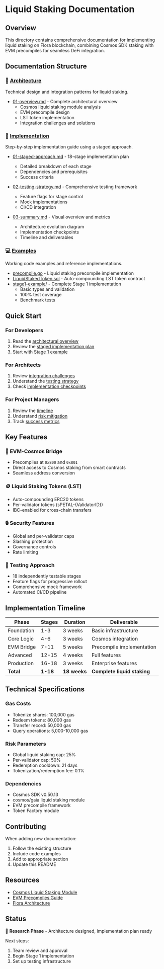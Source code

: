 # Liquid Staking Documentation

## Overview
This directory contains comprehensive documentation for implementing liquid staking on Flora blockchain, combining Cosmos SDK staking with EVM precompiles for seamless DeFi integration.

## Documentation Structure

### 📐 [Architecture](./architecture/)
Technical design and integration patterns for liquid staking.

- [01-overview.md](./architecture/01-overview.md) - Complete architectural overview
  - Cosmos liquid staking module analysis
  - EVM precompile design
  - LST token implementation
  - Integration challenges and solutions

### 🔨 [Implementation](./implementation/)
Step-by-step implementation guide using a staged approach.

- [01-staged-approach.md](./implementation/01-staged-approach.md) - 18-stage implementation plan
  - Detailed breakdown of each stage
  - Dependencies and prerequisites
  - Success criteria
  
- [02-testing-strategy.md](./implementation/02-testing-strategy.md) - Comprehensive testing framework
  - Feature flags for stage control
  - Mock implementations
  - CI/CD integration
  
- [03-summary.md](./implementation/03-summary.md) - Visual overview and metrics
  - Architecture evolution diagram
  - Implementation checkpoints
  - Timeline and deliverables

### 💻 [Examples](./examples/)
Working code examples and reference implementations.

- [precompile.go](./examples/precompile.go) - Liquid staking precompile implementation
- [LiquidStakedToken.sol](./examples/LiquidStakedToken.sol) - Auto-compounding LST token contract
- [stage1-example/](./examples/stage1-example/) - Complete Stage 1 implementation
  - Basic types and validation
  - 100% test coverage
  - Benchmark tests

## Quick Start

### For Developers
1. Read the [architectural overview](./architecture/01-overview.md)
2. Review the [staged implementation plan](./implementation/01-staged-approach.md)
3. Start with [Stage 1 example](./examples/stage1-example/)

### For Architects
1. Review [integration challenges](./architecture/01-overview.md#integration-challenges--solutions)
2. Understand the [testing strategy](./implementation/02-testing-strategy.md)
3. Check [implementation checkpoints](./implementation/03-summary.md#implementation-checkpoints)

### For Project Managers
1. Review the [timeline](./implementation/03-summary.md#timeline-summary)
2. Understand [risk mitigation](./implementation/03-summary.md#risk-mitigation)
3. Track [success metrics](./implementation/03-summary.md#success-metrics)

## Key Features

### 🌉 EVM-Cosmos Bridge
- Precompiles at `0x800` and `0x801`
- Direct access to Cosmos staking from smart contracts
- Seamless address conversion

### 🪙 Liquid Staking Tokens (LST)
- Auto-compounding ERC20 tokens
- Per-validator tokens (sPETAL-{ValidatorID})
- IBC-enabled for cross-chain transfers

### 🔒 Security Features
- Global and per-validator caps
- Slashing protection
- Governance controls
- Rate limiting

### 🧪 Testing Approach
- 18 independently testable stages
- Feature flags for progressive rollout
- Comprehensive mock framework
- Automated CI/CD pipeline

## Implementation Timeline

| Phase | Stages | Duration | Deliverable |
|-------|--------|----------|-------------|
| Foundation | 1-3 | 3 weeks | Basic infrastructure |
| Core Logic | 4-6 | 3 weeks | Cosmos integration |
| EVM Bridge | 7-11 | 5 weeks | Precompile implementation |
| Advanced | 12-15 | 4 weeks | Full features |
| Production | 16-18 | 3 weeks | Enterprise features |
| **Total** | **1-18** | **18 weeks** | **Complete liquid staking** |

## Technical Specifications

### Gas Costs
- Tokenize shares: 100,000 gas
- Redeem tokens: 80,000 gas  
- Transfer record: 50,000 gas
- Query operations: 5,000-10,000 gas

### Risk Parameters
- Global liquid staking cap: 25%
- Per-validator cap: 50%
- Redemption cooldown: 21 days
- Tokenization/redemption fee: 0.1%

### Dependencies
- Cosmos SDK v0.50.13
- cosmos/gaia liquid staking module
- EVM precompile framework
- Token Factory module

## Contributing

When adding new documentation:
1. Follow the existing structure
2. Include code examples
3. Add to appropriate section
4. Update this README

## Resources

- [Cosmos Liquid Staking Module](https://github.com/cosmos/gaia/tree/main/x/liquid)
- [EVM Precompiles Guide](https://docs.evmos.org/develop/smart-contracts/evm-extensions/precompiles)
- [Flora Architecture](../README.md)

## Status

🚧 **Research Phase** - Architecture designed, implementation plan ready

Next steps:
1. Team review and approval
2. Begin Stage 1 implementation
3. Set up testing infrastructure